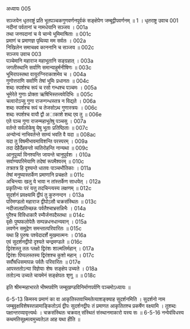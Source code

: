 अध्यायः 005

सञ्जयेन धृतराष्ट्रं प्रति भूतपञ्चकगुणवर्णनपूर्वकं सङ्क्षेपेण जम्बूद्वीपवर्णनम् ॥ 1 ।
धृतराष्ट्र उवाच 	001  
नदीनां पर्वतानां च नामधेयानि सञ्जय ।	001a  
तथा जनपदानां च ये चान्ये भूमिमाश्रिताः ॥	001c  
प्रमाणं च प्रमाणज्ञ पृथिव्या मम सर्वतः ।	002a  
निखिलेन समाचक्ष्व काननानि च सञ्जय ॥	002c  
सञ्जय उवाच 	003  
पञ्चेमानि महाराज महाभूतानि सङ्ग्रहात् ।	003a  
जगतीस्थानि सर्वाणि समान्याहुर्मनीषिणः ॥	003c  
भूमिरापस्तथा वायुरग्निराकाशमेव च ।	004a  
गुणोत्तराणि सर्वाणि तेषां भूमिः प्रधानतः ॥	004c  
शब्दः स्पर्शश्च रूपं च रसो गन्धश्च पञ्चमः ।	005a  
भूमेरेते गुणाः प्रोक्ता ऋषिभिस्तत्त्ववेदिभिः ॥	005c  
चत्वारोऽप्सु गुणा राजन्गन्धस्तत्र न विद्यते ।	006a  
शब्दः स्पर्शश्च रूपं च तेजसोऽथ गुणास्त्रयः ।	006c  
शब्दः स्पर्शश्च वायौ द्वौ अाकाशे शब्द एव तु ॥	006e  
एते पञ्च गुणा राजन्महाभूतेषु पञ्चसु ।	007a  
वर्तन्ते सर्वलोकेषु येषु भूताः प्रतिष्ठिताः ॥	007c  
अन्योन्यं नाभिवर्तन्ते साम्यं भवति वै यदा ॥	008ac  
यदा तु विषमीभावमाविशन्ति परस्परम् ।	009a  
तदा देहैर्देहवन्तो व्यतिरोहन्ति नान्यथा ॥	009c  
आनुपूर्व्या विनश्यन्ति जायन्ते चानुपूर्वशः ।	010a  
सर्वाण्यपरिमेयाणि तदेषां रूपमैश्वरम् ॥	010c  
तत्रतत्र हि दृश्यन्ते धातवः पाञ्चभौतिकाः ।	011a  
तेषां मनुष्यास्तर्केण प्रमाणानि प्रचक्षते ॥	011c  
अचिन्त्याः खलु ये भावा न तांस्तर्केण साधयेत् ।	012a  
प्रकृतिभ्यः परं यत्तु तदचिन्त्यस्य लक्षणम् ॥	012c  
सुदर्शनं प्रवक्ष्यामि द्वीपं तु कुरुनन्दन ।	013a  
परिमण्डलो महाराज द्वीपोऽसौ चक्रसंस्थितः ॥	013c  
नदीजालप्रतिच्छन्नः पर्वतैश्चाभ्रसन्निभैः ।	014a  
पुरैश्च विविधाकारै रम्यैर्जनपदैस्तथा ॥	014c  
वृक्षैः पुष्पफलोपेतैः सम्पन्नधनधान्यवान् ।	015a  
लवणेन समुद्रेण समन्तात्परिवारितः ॥	015c  
यथा हि पुरुषः पश्येदादर्शे मुखमात्मनः ।	016a  
एवं सुदर्शनद्वीपो दृश्यते चन्द्रमण्डले ॥	016c  
द्विरंशस्तु ततः प्लक्षो द्विरंशः शाल्मलिर्महान् ।	017a  
द्विरंशः पिप्पलस्तस्य द्विरंशश्च कुशो महान् ।	017c  
सर्वौषधिसमापन्नः पर्वतैः परिवारितः ॥	017e  
आपस्ततोऽन्या विज्ञेयाः शेषः सङ्क्षेप उच्यते ।	018a  
ततोऽन्य उच्यते चायमेनं सङ्क्षेपतः शृणु ॥ ॥	018c  

इति श्रीमन्महाभारते भीष्मपर्वणि जम्बूखण्डविनिर्माणपर्वणि पञ्चमोऽध्यायः ॥

6-5-13 किमस्य प्रमाणं का वा आकृतिस्तवाभिमतेत्याशङ्क्याह सुदर्शनमिति । सुदर्शनो नाम जम्बूवृक्षविशेषस्तन्नामाङ्कितोऽयं द्वीपः सुदर्शनद्वीपः तं प्रमाणत आकृतितश्च प्रकर्षेण वक्ष्यामि । तुशब्दः पक्षान्तरव्यावृत्त्यर्थः । चक्रसंस्थितः चक्रवत् संस्थितं संस्थानमाकारो यस्य सः ॥ 6-5-16 नन्वेवंविधस्य कथमतिसूक्ष्मत्वमुच्यतेऽत आह यथा हीति ॥
